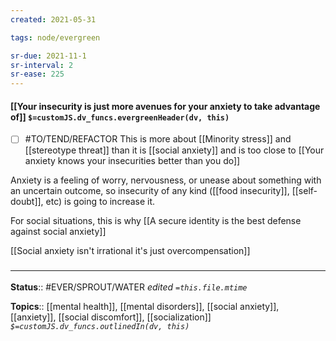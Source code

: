 ```yaml
---
created: 2021-05-31

tags: node/evergreen

sr-due: 2021-11-1
sr-interval: 2
sr-ease: 225
---
```


#### [[Your insecurity is just more avenues for your anxiety to take advantage of]] `$=customJS.dv_funcs.evergreenHeader(dv, this)`

- [ ] #TO/TEND/REFACTOR This is more about [[Minority stress]] and [[stereotype threat]] than it is [[social anxiety]] and is too close to [[Your anxiety knows your insecurities better than you do]]

Anxiety is a feeling of worry, nervousness, or unease about something with an uncertain outcome, so insecurity of any kind ([[food insecurity]], [[self-doubt]], etc) is going to increase it. 

For social situations, this is why [[A secure identity is the best defense against social anxiety]]

[[Social anxiety isn't irrational it's just overcompensation]]

### <hr class="footnote"/>

**Status**:: #EVER/SPROUT/WATER 
*edited `=this.file.mtime`*

**Topics**:: [[mental health]], [[mental disorders]], [[social anxiety]], [[anxiety]], [[social discomfort]], [[socialization]]
*`$=customJS.dv_funcs.outlinedIn(dv, this)`*


